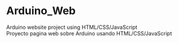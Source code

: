 # Arduino_Web
Arduino website project using HTML/CSS/JavaScript<br/>
Proyecto pagina web sobre Arduino usando HTML/CSS/JavaScript
